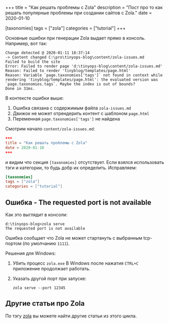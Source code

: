 +++
title = "Как решать проблемы с Zola"
description = "Пост про то как решать популярные проблемы при создании сайтов с Zola."
date = 2020-01-10

[taxonomies]
tags = ["zola"]
categories = ["tutorial"]
+++

Основные ошибки при генерации Zola выдает прямо в консоль. Например, вот так:

```shell script
Change detected @ 2020-01-11 18:37:14
-> Content changed C:\pro\tinyops-blog\content/zola-issues.md
Failed to build the site
Error: Failed to render page 'd:\tinyops-blog\content/zola-issues.md'
Reason: Failed to render 'tinyblog/templates/page.html'
Reason: Variable `page.taxonomies['tags']` not found in context while rendering 'tinyblog/templates/page.html': the evaluated version was `page.taxonomies.tags`. Maybe the index is out of bounds?
Done in 31ms.
```

В контексте ошибки выше:
1. Ошибка связана с содержимым файла `zola-issues.md`
2. Движок не может отрендерить контент с шаблоном `page.html`
3. Переменная `page.taxonomies['tags']` не найдена

Смотрим начало `content/zola-issues.md`:

```toml
+++
title = "Как решать проблемы с Zola"
date = 2020-01-10
+++
```

и видим что секция `[taxonomies]` отсутствует. Если взялся использовать тэги и категории, то будь
добр их определить. Исправляем:

```toml
[taxonomies]
tags = ["zola"]
categories = ["tutorial"]
```

## Ошибка - The requested port is not available

Как это выглядит в консоли:

```shell script
d:\tinyops-blog>zola serve
The requested port is not available
```

Ошибка сообщает что Zola не может стартануть с выбранным tcp-портом (по умолчанию `1111`). 

Решения для Windows:
1. Убить процесс `zola.exe`
    В Windows после нажатия `CTRL+C` приложение продолжает работать.
    
2. Указать другой порт при запуске:
    ```shell script
    zola serve --port 12345
    ```

## Другие статьи про Zola

По тэгу [zola](/tags/zola) вы можете найти другие статьи из этого цикла.
